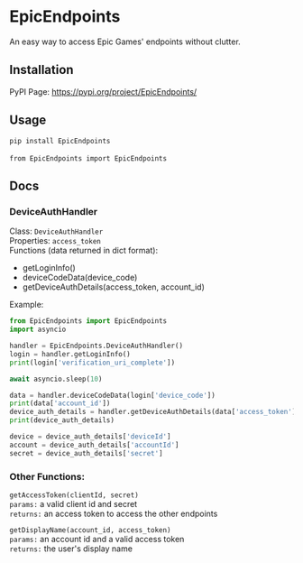 # EpicEndpoints
An easy way to access Epic Games' endpoints without clutter.

## Installation
PyPI Page: https://pypi.org/project/EpicEndpoints/

## Usage
`pip install EpicEndpoints` <br>
<br>
`from EpicEndpoints import EpicEndpoints`

## Docs

### DeviceAuthHandler
Class: `DeviceAuthHandler` <br>
Properties: `access_token`<br>
Functions (data returned in dict format):<br>
- getLoginInfo()<br>
- deviceCodeData(device_code)<br>
- getDeviceAuthDetails(access_token, account_id)<br>

Example:
```python
from EpicEndpoints import EpicEndpoints
import asyncio

handler = EpicEndpoints.DeviceAuthHandler()
login = handler.getLoginInfo()
print(login['verification_uri_complete'])

await asyncio.sleep(10)

data = handler.deviceCodeData(login['device_code'])
print(data['account_id'])
device_auth_details = handler.getDeviceAuthDetails(data['access_token'],data['account_id'])
print(device_auth_details)

device = device_auth_details['deviceId']
account = device_auth_details['accountId']
secret = device_auth_details['secret']
```

### Other Functions: <br>
`getAccessToken(clientId, secret)`<br>
`params:` a valid client id and secret<br>
`returns:` an access token to access the other endpoints<br>

`getDisplayName(account_id, access_token)`<br>
`params:` an account id and a valid access token<br>
`returns:` the user's display name<br>

